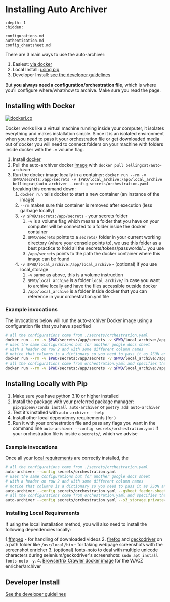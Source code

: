 # Installing Auto Archiver

```{toctree}
:depth: 1
:hidden:

configurations.md
authentication.md
config_cheatsheet.md
```

There are 3  main ways to use the auto-archiver:
1. Easiest: [via docker](#installing-with-docker)
2. Local Install: [using pip](#installing-locally-with-pip)
3. Developer Install: [see the developer guidelines](../development/developer_guidelines)


But **you always need a configuration/orchestration file**, which is where you'll configure where/what/how to archive. Make sure you read the [](configurations) page.


## Installing with Docker

[![dockeri.co](https://dockerico.blankenship.io/image/bellingcat/auto-archiver)](https://hub.docker.com/r/bellingcat/auto-archiver)

Docker works like a virtual machine running inside your computer, it isolates everything and makes installation simple. Since it is an isolated environment when you need to pass it your orchestration file or get downloaded media out of docker you will need to connect folders on your machine with folders inside docker with the `-v` volume flag.


1. Install [docker](https://docs.docker.com/get-docker/)
2. Pull the auto-archiver docker [image](https://hub.docker.com/r/bellingcat/auto-archiver) with `docker pull bellingcat/auto-archiver`
3. Run the docker image locally in a container: `docker run --rm -v $PWD/secrets:/app/secrets -v $PWD/local_archive:/app/local_archive bellingcat/auto-archiver --config secrets/orchestration.yaml` breaking this command down:
   1. `docker run` tells docker to start a new container (an instance of the image)
   2. `--rm` makes sure this container is removed after execution (less garbage locally)
   3. `-v $PWD/secrets:/app/secrets` - your secrets folder
      1. `-v` is a volume flag which means a folder that you have on your computer will be connected to a folder inside the docker container
      2. `$PWD/secrets` points to a `secrets/` folder in your current working directory (where your console points to), we use this folder as a best practice to hold all the secrets/tokens/passwords/... you use
      3. `/app/secrets` points to the path the docker container where this image can be found
   4.  `-v $PWD/local_archive:/app/local_archive` - (optional) if you use local_storage
       1.  `-v` same as above, this is a volume instruction
       2.  `$PWD/local_archive` is a folder `local_archive/` in case you want to archive locally and have the files accessible outside docker
       3.  `/app/local_archive` is a folder inside docker that you can reference in your orchestration.yml file 

### Example invocations

The invocations below will run the auto-archiver Docker image using a configuration file that you have specified

```bash
# all the configurations come from ./secrets/orchestration.yaml
docker run --rm -v $PWD/secrets:/app/secrets -v $PWD/local_archive:/app/local_archive bellingcat/auto-archiver --config secrets/orchestration.yaml
# uses the same configurations but for another google docs sheet 
# with a header on row 2 and with some different column names
# notice that columns is a dictionary so you need to pass it as JSON and it will override only the values provided
docker run --rm -v $PWD/secrets:/app/secrets -v $PWD/local_archive:/app/local_archive bellingcat/auto-archiver --config secrets/orchestration.yaml --gsheet_feeder.sheet="use it on another sheets doc" --gsheet_feeder.header=2 --gsheet_feeder.columns='{"url": "link"}'
# all the configurations come from orchestration.yaml and specifies that s3 files should be private
docker run --rm -v $PWD/secrets:/app/secrets -v $PWD/local_archive:/app/local_archive bellingcat/auto-archiver --config secrets/orchestration.yaml --s3_storage.private=1
```

## Installing Locally with Pip

1. Make sure you have python 3.10 or higher installed
2. Install the package with your preferred package manager: `pip/pipenv/conda install auto-archiver` or `poetry add auto-archiver`
3. Test it's installed with `auto-archiver --help`
4. Install other local dependency requirements (for )
5. Run it with your orchestration file and pass any flags you want in the command line `auto-archiver --config secrets/orchestration.yaml` if your orchestration file is inside a `secrets/`, which we advise

### Example invocations

Once all your [local requirements](#installing-local-requirements) are correctly installed, the

```bash
# all the configurations come from ./secrets/orchestration.yaml
auto-archiver --config secrets/orchestration.yaml
# uses the same configurations but for another google docs sheet 
# with a header on row 2 and with some different column names
# notice that columns is a dictionary so you need to pass it as JSON and it will override only the values provided
auto-archiver --config secrets/orchestration.yaml --gsheet_feeder.sheet="use it on another sheets doc" --gsheet_feeder.header=2 --gsheet_feeder.columns='{"url": "link"}'
# all the configurations come from orchestration.yaml and specifies that s3 files should be private
auto-archiver --config secrets/orchestration.yaml --s3_storage.private=1
```

### Installing Local Requirements

If using the local installation method, you will also need to install the following dependencies locally:

1.[ffmpeg](https://www.ffmpeg.org/) - for handling of downloaded videos
2. [firefox](https://www.mozilla.org/en-US/firefox/new/) and [geckodriver](https://github.com/mozilla/geckodriver/releases) on a path folder like `/usr/local/bin` - for taking webpage screenshots with the screenshot enricher
3. (optional) [fonts-noto](https://fonts.google.com/noto) to deal with multiple unicode characters during selenium/geckodriver's screenshots: `sudo apt install fonts-noto -y`.
4. [Browsertrix Crawler docker image](https://hub.docker.com/r/webrecorder/browsertrix-crawler) for the WACZ enricher/archiver



## Developer Install

[See the developer guidelines](../development/developer_guidelines)